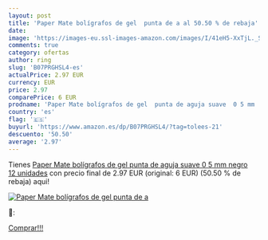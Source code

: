 ```yaml
---
layout: post
title: 'Paper Mate bolígrafos de gel  punta de a al 50.50 % de rebaja'
date: 
image: 'https://images-eu.ssl-images-amazon.com/images/I/41eH5-XxTjL._SL200_.jpg'
comments: true
category: ofertas
author: ring
slug: 'B07PRGHSL4-es'
actualPrice: 2.97 EUR
currency: EUR
price: 2.97
comparePrice: 6 EUR
prodname: 'Paper Mate bolígrafos de gel  punta de aguja suave  0 5 mm   negro  12 unidades'
country: 'es'
flag: '🇪🇸'
buyurl: 'https://www.amazon.es/dp/B07PRGHSL4/?tag=tolees-21'
descuento: '50.50'
average: '2.97'
---
```


Tienes [Paper Mate bolígrafos de gel  punta de aguja suave  0 5 mm   negro  12 unidades](https://www.amazon.es/dp/B07PRGHSL4/?tag=tolees-21) con precio final de  2.97 EUR (original: 6 EUR) (50.50 %  de rebaja) aqui!

[![Paper Mate bolígrafos de gel  punta de a](https://images-eu.ssl-images-amazon.com/images/I/41eH5-XxTjL._SL200_.jpg)](https://www.amazon.es/dp/B07PRGHSL4/?tag=tolees-21)

🔎:


[Comprar!!!](https://www.amazon.es/dp/B07PRGHSL4/?tag=tolees-21)
